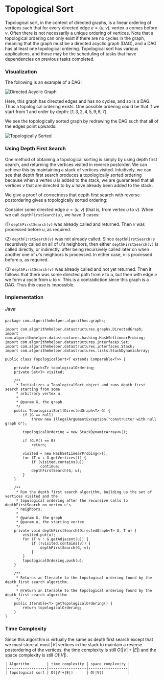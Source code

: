 # Topological Sort

Topological sort, in the context of directed graphs, is a linear ordering of vertices such that for
every directed edge $e = (u, v)$, vertex $u$ comes before $v$. Often there is not necessarily a 
unique ordering of vertices. Note that a topological ordering can only exist if there are no cycles
in the graph, meaning that the graph must be a directed acyclic graph (DAG), and a DAG has at least
one topological ordering. Topological sort has various applications, and those may be the scheduling
of tasks that have dependencies on previous tasks completed.

### Visualization

The following is an example of a DAG:

<img src="https://firebasestorage.googleapis.com/v0/b/algorithm-helper-storage.appspot.com/o/img%2Falgorithms%2Fgraphs%2Fdirected-acyclic-graph.png?alt=media&token=e15f1f88-ad53-4a39-8bfc-e2e6db556798" alt="Directed Acyclic Graph" class="img-fluid">

Here, this graph has directed edges and has no cycles, and so is a DAG. Thus a topological ordering
exists. One possible ordering could be that if we start from $1$ and order by depth: 
$[1, 3, 2, 4, 5, 9, 6, 7]$.

We see the topologically sorted graph by redrawing the DAG such that all of the edges point 
upwards:

<img src="https://firebasestorage.googleapis.com/v0/b/algorithm-helper-storage.appspot.com/o/img%2Falgorithms%2Fgraphs%2Ftopologically-sorted.png?alt=media&token=c0722294-68fe-4baf-b604-fee7701a338a" alt="Topologically Sorted" class="img-fluid">

### Using Depth First Search

One method of obtaining a topological sorting is simply by using depth first search, and returning
the vertices visited in reverse postorder. We can achieve this by maintaining a stack of vertices
visited. Intuitively, we can see that depth first search produces a topologically sorted ordering 
because when a vertex $u$ is added to the stack, we are guaranteed that all vertices $v$ that are 
directed to by $u$ have already been added to the stack.

We give a proof of correctness that depth first search with reverse postordering gives a 
topologically sorted ordering:

Consider some directed edge $e = (u, v)$ (that is, from vertex $u$ to $v$). When we call 
`depthFirstSearch(u)`, we have 3 cases:

(1) `depthFirstSearch(v)` was already called and returned. Then $v$ was processed before $u$, as
required.

(2) `depthFirstSearch(v)` was not already called. Since `depthFirstSearch` is recursively called on 
all of $u$'s neighbors, then either `depthFirstSearch(v)` is called directly, or indirectly, after
being recursively called later on when another one of $u$'s neighbors is processed. In either case,
$v$ is processed before $u$, as required.

(3) `depthFirstSearch(v)` was already called and not yet returned. Then it follows that there was 
some directed path from $v$ to $u$, but then with edge $e$ we form a cycle from $u$ to $v$. This is
a contradiction since this graph is a DAG. Thus this case is impossible.

### Implementation

##### Java

```
package com.algorithmhelper.algorithms.graphs;

import com.algorithmhelper.datastructures.graphs.DirectedGraph;
import com.algorithmhelper.datastructures.hashing.HashSetLinearProbing;
import com.algorithmhelper.datastructures.interfaces.Set;
import com.algorithmhelper.datastructures.interfaces.Stack;
import com.algorithmhelper.datastructures.lists.StackDynamicArray;

public class TopologicalSort<T extends Comparable<T>> {

    private Stack<T> topologicalOrdering;
    private Set<T> visited;

    /**
     * Initializes a TopologicalSort object and runs depth first search starting from some
     * arbitrary vertex u.
     *
     * @param G, the graph
     */
    public TopologicalSort(DirectedGraph<T> G) {
        if (G == null)
            throw new IllegalArgumentException("constructor with null graph G");

        topologicalOrdering = new StackDynamicArray<>();

        if (G.V() == 0)
            return;

        visited = new HashSetLinearProbing<>();
        for (T u : G.getVertices()) {
            if (visited.contains(u))
                continue;
            depthFirstSearch(G, u);
        }
    }

    /**
     * Run the depth first search algorithm, building up the set of vertices visited and the
     * topological ordering after the recursive calls to depthFirstSearch on vertex u's
     * neighbors.
     *
     * @param G, the graph
     * @param u, the starting vertex
     */
    private void depthFirstSearch(DirectedGraph<T> G, T u) {
        visited.put(u);
        for (T v : G.getAdjacent(u)) {
            if (!visited.contains(v)) {
                depthFirstSearch(G, v);
            }
        }
        topologicalOrdering.push(u);
    }

    /**
     * Returns an Iterable to the topological ordering found by the depth first search algorithm.
     *
     * @return an Iterable to the topological ordering found by the depth first search algorithm
     */
    public Iterable<T> getTopologicalOrdering() {
        return topologicalOrdering;
    }
}
```

### Time Complexity

Since this algorithm is virtually the same as depth first search except that we must store at most 
$|V|$ vertices in the stack to maintain a reverse postordering of the vertices, the time complexity
is still $O(|V|+|E|)$ and the space complexity is still $O(|V|)$.

```
| Algorithm        | time complexity | space complexity |
|------------------|-----------------|------------------|
| topological sort | O(|V|+|E|)      | O(|V|)           |
```
